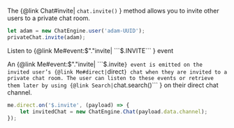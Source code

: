 The {@link Chat#invite| ```chat.invite()``` } method allows you to invite other users to a private chat room.

```js
let adam = new ChatEngine.user('adam-UUID');
privateChat.invite(adam);
```

Listen to {@link Me#event:$"."invite| ```$.INVITE``` } event

An {@link Me#event:$"."invite| ```$.invite``` } event is emitted on the invited user’s {@link Me#direct| ```direct``` } chat when they are invited to a private chat room. The user can listen to these events or retrieve them later by using {@link Search| ```chat.search()``` } on their direct chat channel.

```js
me.direct.on('$.invite', (payload) => {
    let invitedChat = new ChatEngine.Chat(payload.data.channel);
});
```
